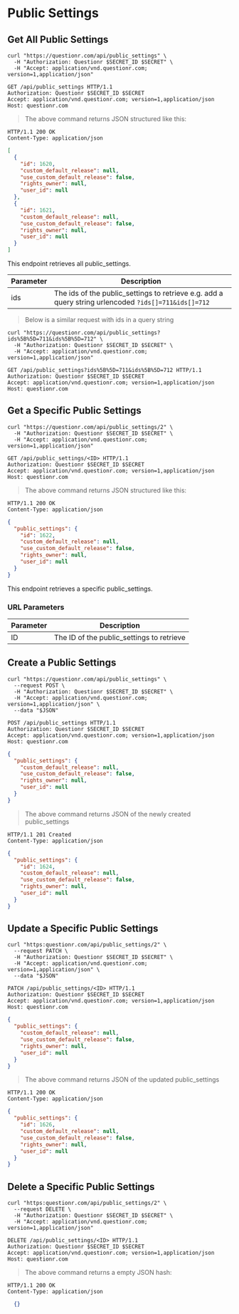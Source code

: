 # Public Settings

## Get All Public Settings

```shell
curl "https://questionr.com/api/public_settings" \
  -H "Authorization: Questionr $SECRET_ID $SECRET" \
  -H "Accept: application/vnd.questionr.com; version=1,application/json"
```

```http
GET /api/public_settings HTTP/1.1
Authorization: Questionr $SECRET_ID $SECRET
Accept: application/vnd.questionr.com; version=1,application/json
Host: questionr.com
```

> The above command returns JSON structured like this:

```http
HTTP/1.1 200 OK
Content-Type: application/json
```
```json
[
  {
    "id": 1620,
    "custom_default_release": null,
    "use_custom_default_release": false,
    "rights_owner": null,
    "user_id": null
  },
  {
    "id": 1621,
    "custom_default_release": null,
    "use_custom_default_release": false,
    "rights_owner": null,
    "user_id": null
  }
]
```

This endpoint retrieves all public_settings.


Parameter | Description
--------- | -----------
ids | The ids of the public_settings to retrieve e.g. add a query string urlencoded `?ids[]=711&ids[]=712`

> Below is a similar request with ids in a query string

```shell
curl "https://questionr.com/api/public_settings?ids%5B%5D=711&ids%5B%5D=712" \
  -H "Authorization: Questionr $SECRET_ID $SECRET" \
  -H "Accept: application/vnd.questionr.com; version=1,application/json"
```
```http
GET /api/public_settings?ids%5B%5D=711&ids%5B%5D=712 HTTP/1.1
Authorization: Questionr $SECRET_ID $SECRET
Accept: application/vnd.questionr.com; version=1,application/json
Host: questionr.com
```

## Get a Specific Public Settings

```shell
curl "https://questionr.com/api/public_settings/2" \
  -H "Authorization: Questionr $SECRET_ID $SECRET" \
  -H "Accept: application/vnd.questionr.com; version=1,application/json"
```

```http
GET /api/public_settings/<ID> HTTP/1.1
Authorization: Questionr $SECRET_ID $SECRET
Accept: application/vnd.questionr.com; version=1,application/json
Host: questionr.com
```

> The above command returns JSON structured like this:

```http
HTTP/1.1 200 OK
Content-Type: application/json
```
```json
{
  "public_settings": {
    "id": 1622,
    "custom_default_release": null,
    "use_custom_default_release": false,
    "rights_owner": null,
    "user_id": null
  }
}
```

This endpoint retrieves a specific public_settings.

### URL Parameters

Parameter | Description
--------- | -----------
ID | The ID of the public_settings to retrieve



## Create a Public Settings



```shell
curl "https://questionr.com/api/public_settings" \
  --request POST \
  -H "Authorization: Questionr $SECRET_ID $SECRET" \
  -H "Accept: application/vnd.questionr.com; version=1,application/json" \
  --data "$JSON"
```

```http
POST /api/public_settings HTTP/1.1
Authorization: Questionr $SECRET_ID $SECRET
Accept: application/vnd.questionr.com; version=1,application/json
Host: questionr.com
```
```json
{
  "public_settings": {
    "custom_default_release": null,
    "use_custom_default_release": false,
    "rights_owner": null,
    "user_id": null
  }
}
```

> The above command returns JSON of the newly created public_settings

```http
HTTP/1.1 201 Created
Content-Type: application/json
```
```json
{
  "public_settings": {
    "id": 1624,
    "custom_default_release": null,
    "use_custom_default_release": false,
    "rights_owner": null,
    "user_id": null
  }
}
```

## Update a Specific Public Settings



```shell
curl "https:questionr.com/api/public_settings/2" \
  --request PATCH \
  -H "Authorization: Questionr $SECRET_ID $SECRET" \
  -H "Accept: application/vnd.questionr.com; version=1,application/json" \
  --data "$JSON"
```
```http
PATCH /api/public_settings/<ID> HTTP/1.1
Authorization: Questionr $SECRET_ID $SECRET
Accept: application/vnd.questionr.com; version=1,application/json
Host: questionr.com
```
```json
{
  "public_settings": {
    "custom_default_release": null,
    "use_custom_default_release": false,
    "rights_owner": null,
    "user_id": null
  }
}
```

> The above command returns JSON of the updated public_settings

```http
HTTP/1.1 200 OK
Content-Type: application/json
```
```json
{
  "public_settings": {
    "id": 1626,
    "custom_default_release": null,
    "use_custom_default_release": false,
    "rights_owner": null,
    "user_id": null
  }
}
```


## Delete a Specific Public Settings



```shell
curl "https:questionr.com/api/public_settings/2" \
  --request DELETE \
  -H "Authorization: Questionr $SECRET_ID $SECRET" \
  -H "Accept: application/vnd.questionr.com; version=1,application/json"
```

```http
DELETE /api/public_settings/<ID> HTTP/1.1
Authorization: Questionr $SECRET_ID $SECRET
Accept: application/vnd.questionr.com; version=1,application/json
Host: questionr.com
```

> The above command returns a empty JSON hash:

```http
HTTP/1.1 200 OK
Content-Type: application/json
```
```json
  {}
```

